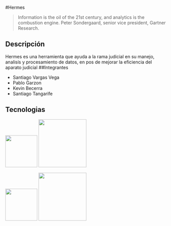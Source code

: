 #Hermes
> Information is the oil of the 21st century, and analytics is the combustion engine. Peter Sondergaard, senior vice president, Gartner Research.

## Descripción
Hermes es una herramienta que ayuda a la rama judicial en su manejo, analisís y procesamiento de datos, en pos de mejorar la eficiencia del aparato judicial
##Integrantes
- Santiago Vargas Vega
- Pablo Garzon
- Kevin Becerra
- Santiago Tangarife

## Tecnologias

<img src='https://upload.wikimedia.org/wikipedia/commons/thumb/c/c3/Python-logo-notext.svg/110px-Python-logo-notext.svg.png' width=100px>    <img src='https://upload.wikimedia.org/wikipedia/commons/7/78/Tesseract_OCR_logo_%28Google%29.png' width=150px>  

<span>
<span>
<img src="https://cdn.worldvectorlogo.com/logos/heroku.svg " width=100px>  <img src='https://static.djangoproject.com/img/logos/django-logo-negative.png' width=150px>





